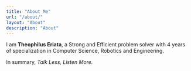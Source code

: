 ```yaml
---
title: "About Me"
url: "/about/"
layout: "About"
description: "About"
---
```


I am **Theophilus Eriata**, a Strong and Efficient problem solver with 4 years of specialization in Computer Science, Robotics and Engineering.

In summary, *Talk Less, Listen More.*
